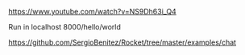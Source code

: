 https://www.youtube.com/watch?v=NS9Dh63i_Q4

Run in localhost
8000/hello/world

https://github.com/SergioBenitez/Rocket/tree/master/examples/chat